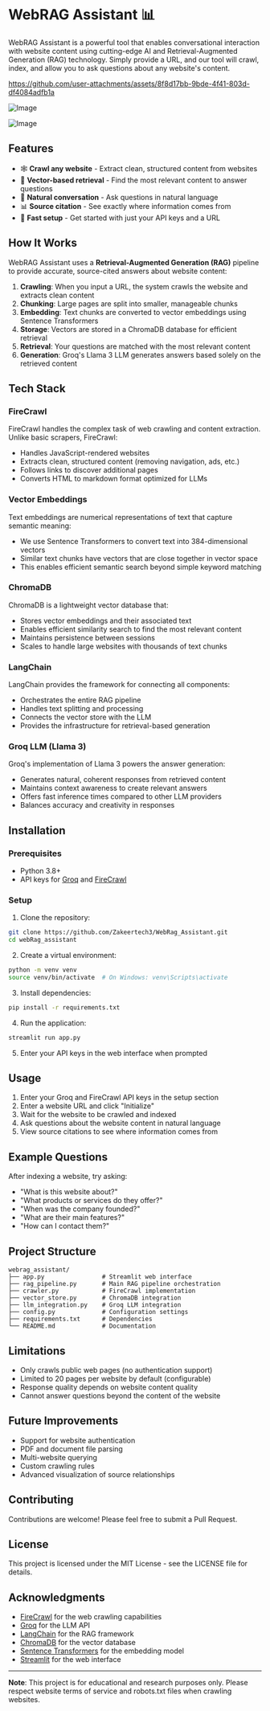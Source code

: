 # WebRAG Assistant 📊

WebRAG Assistant is a powerful tool that enables conversational interaction with website content using cutting-edge AI and Retrieval-Augmented Generation (RAG) technology. Simply provide a URL, and our tool will crawl, index, and allow you to ask questions about any website's content.



https://github.com/user-attachments/assets/8f8d17bb-9bde-4f41-803d-df4084adfb1a

![Image](https://github.com/user-attachments/assets/d4ea6d89-1327-4ec4-a62f-7b1e0a3d7b21)

![Image](https://github.com/user-attachments/assets/821a72c6-7d7c-472e-8967-06dd872f1b9d)


## Features

- 🕸️ **Crawl any website** - Extract clean, structured content from websites
- 🧠 **Vector-based retrieval** - Find the most relevant content to answer questions
- 💬 **Natural conversation** - Ask questions in natural language
- 📊 **Source citation** - See exactly where information comes from
- 🚀 **Fast setup** - Get started with just your API keys and a URL

## How It Works

WebRAG Assistant uses a **Retrieval-Augmented Generation (RAG)** pipeline to provide accurate, source-cited answers about website content:

1. **Crawling**: When you input a URL, the system crawls the website and extracts clean content
2. **Chunking**: Large pages are split into smaller, manageable chunks
3. **Embedding**: Text chunks are converted to vector embeddings using Sentence Transformers
4. **Storage**: Vectors are stored in a ChromaDB database for efficient retrieval
5. **Retrieval**: Your questions are matched with the most relevant content
6. **Generation**: Groq's Llama 3 LLM generates answers based solely on the retrieved content

## Tech Stack

### FireCrawl
FireCrawl handles the complex task of web crawling and content extraction. Unlike basic scrapers, FireCrawl:
- Handles JavaScript-rendered websites
- Extracts clean, structured content (removing navigation, ads, etc.)
- Follows links to discover additional pages
- Converts HTML to markdown format optimized for LLMs

### Vector Embeddings
Text embeddings are numerical representations of text that capture semantic meaning:
- We use Sentence Transformers to convert text into 384-dimensional vectors
- Similar text chunks have vectors that are close together in vector space
- This enables efficient semantic search beyond simple keyword matching

### ChromaDB
ChromaDB is a lightweight vector database that:
- Stores vector embeddings and their associated text
- Enables efficient similarity search to find the most relevant content
- Maintains persistence between sessions
- Scales to handle large websites with thousands of text chunks

### LangChain
LangChain provides the framework for connecting all components:
- Orchestrates the entire RAG pipeline
- Handles text splitting and processing
- Connects the vector store with the LLM
- Provides the infrastructure for retrieval-based generation

### Groq LLM (Llama 3)
Groq's implementation of Llama 3 powers the answer generation:
- Generates natural, coherent responses from retrieved content
- Maintains context awareness to create relevant answers
- Offers fast inference times compared to other LLM providers
- Balances accuracy and creativity in responses

## Installation

### Prerequisites
- Python 3.8+
- API keys for [Groq](https://console.groq.com) and [FireCrawl](https://firecrawl.dev)

### Setup

1. Clone the repository:
```bash
git clone https://github.com/Zakeertech3/WebRag_Assistant.git
cd webRag_assistant
```

2. Create a virtual environment:
```bash
python -m venv venv
source venv/bin/activate  # On Windows: venv\Scripts\activate
```

3. Install dependencies:
```bash
pip install -r requirements.txt
```

4. Run the application:
```bash
streamlit run app.py
```

5. Enter your API keys in the web interface when prompted

## Usage

1. Enter your Groq and FireCrawl API keys in the setup section
2. Enter a website URL and click "Initialize"
3. Wait for the website to be crawled and indexed
4. Ask questions about the website content in natural language
5. View source citations to see where information comes from

## Example Questions

After indexing a website, try asking:
- "What is this website about?"
- "What products or services do they offer?"
- "When was the company founded?"
- "What are their main features?"
- "How can I contact them?"

## Project Structure

```
webrag_assistant/
├── app.py                # Streamlit web interface
├── rag_pipeline.py       # Main RAG pipeline orchestration
├── crawler.py            # FireCrawl implementation
├── vector_store.py       # ChromaDB integration
├── llm_integration.py    # Groq LLM integration
├── config.py             # Configuration settings
├── requirements.txt      # Dependencies
└── README.md             # Documentation
```

## Limitations

- Only crawls public web pages (no authentication support)
- Limited to 20 pages per website by default (configurable)
- Response quality depends on website content quality
- Cannot answer questions beyond the content of the website

## Future Improvements

- Support for website authentication
- PDF and document file parsing
- Multi-website querying
- Custom crawling rules
- Advanced visualization of source relationships

## Contributing

Contributions are welcome! Please feel free to submit a Pull Request.

## License

This project is licensed under the MIT License - see the LICENSE file for details.

## Acknowledgments

- [FireCrawl](https://firecrawl.dev) for the web crawling capabilities
- [Groq](https://groq.com) for the LLM API
- [LangChain](https://python.langchain.com) for the RAG framework
- [ChromaDB](https://www.trychroma.com) for the vector database
- [Sentence Transformers](https://www.sbert.net) for the embedding model
- [Streamlit](https://streamlit.io) for the web interface

---

**Note**: This project is for educational and research purposes only. Please respect website terms of service and robots.txt files when crawling websites.
